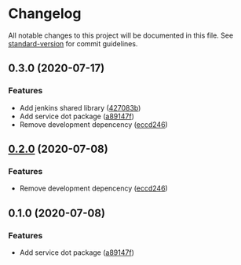 # Changelog

All notable changes to this project will be documented in this file. See [standard-version](https://github.com/conventional-changelog/standard-version) for commit guidelines.

## 0.3.0 (2020-07-17)


### Features

* Add jenkins shared library ([427083b](http://nas/matt/Janda.Dot.Service/commit/427083b8199a0d3565ec42819d9afb0bd6418c85))
* Add service dot package ([a89147f](http://nas/matt/Janda.Dot.Service/commit/a89147f35c4fdf1543daecddcc47278bd8a97de4))
* Remove development depencency ([eccd246](http://nas/matt/Janda.Dot.Service/commit/eccd246723dd1bf285961620eb7ecbfb8d402f95))

## [0.2.0](http://nas/matt/Janda.Dot.Service/compare/0.1.0...0.2.0) (2020-07-08)


### Features

* Remove development depencency ([eccd246](http://nas/matt/Janda.Dot.Service/commit/eccd246723dd1bf285961620eb7ecbfb8d402f95))

## 0.1.0 (2020-07-08)


### Features

* Add service dot package ([a89147f](http://nas/matt/Janda.Dot.Service/commit/a89147f35c4fdf1543daecddcc47278bd8a97de4))
